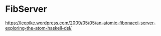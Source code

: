 # FibServer

https://leepike.wordpress.com/2009/05/05/an-atomic-fibonacci-server-exploring-the-atom-haskell-dsl/


